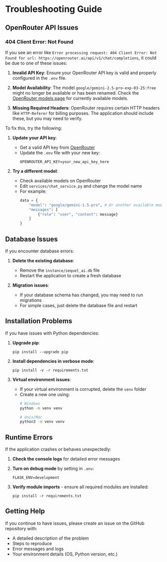 # Troubleshooting Guide

## OpenRouter API Issues

### 404 Client Error: Not Found

If you see an error like `Error processing request: 404 Client Error: Not Found for url: https://openrouter.ai/api/v1/chat/completions`, it could be due to one of these issues:

1. **Invalid API Key**: Ensure your OpenRouter API key is valid and properly configured in the `.env` file.

2. **Model Availability**: The model `google/gemini-2.5-pro-exp-03-25:free` might no longer be available or has been renamed. Check the [OpenRouter models page](https://openrouter.ai/models) for currently available models.

3. **Missing Required Headers**: OpenRouter requires certain HTTP headers like `HTTP-Referer` for billing purposes. The application should include these, but you may need to verify.

To fix this, try the following:

1. **Update your API key**:
   - Get a valid API key from [OpenRouter](https://openrouter.ai/)
   - Update the `.env` file with your new key:
     ```
     OPENROUTER_API_KEY=your_new_api_key_here
     ```

2. **Try a different model**:
   - Check available models on OpenRouter
   - Edit `services/chat_service.py` and change the model name
   - For example:
     ```python
     data = {
         "model": "google/gemini-1.5-pro", # Or another available model
         "messages": [
             {"role": "user", "content": message}
         ]
     }
     ```

## Database Issues

If you encounter database errors:

1. **Delete the existing database**:
   - Remove the `instance/sequel_ai.db` file
   - Restart the application to create a fresh database

2. **Migration issues**:
   - If your database schema has changed, you may need to run migrations
   - For simple cases, just delete the database file and restart

## Installation Problems

If you have issues with Python dependencies:

1. **Upgrade pip**:
   ```
   pip install --upgrade pip
   ```

2. **Install dependencies in verbose mode**:
   ```
   pip install -v -r requirements.txt
   ```

3. **Virtual environment issues**:
   - If your virtual environment is corrupted, delete the `venv` folder
   - Create a new one using:
     ```bash
     # Windows
     python -m venv venv
     
     # Unix/Mac
     python3 -m venv venv
     ```

## Runtime Errors

If the application crashes or behaves unexpectedly:

1. **Check the console logs** for detailed error messages

2. **Turn on debug mode** by setting in `.env`:
   ```
   FLASK_ENV=development
   ```

3. **Verify module imports** - ensure all required modules are installed:
   ```
   pip install -r requirements.txt
   ```

## Getting Help

If you continue to have issues, please create an issue on the GitHub repository with:
- A detailed description of the problem
- Steps to reproduce
- Error messages and logs
- Your environment details (OS, Python version, etc.) 